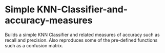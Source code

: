 # Simple KNN-Classifier-and-accuracy-measures
Builds a simple KNN Classifier and related measures of accuracy such as recall and precision. Also reproduces some of the pre-defined functions such as a confusion matrix.
